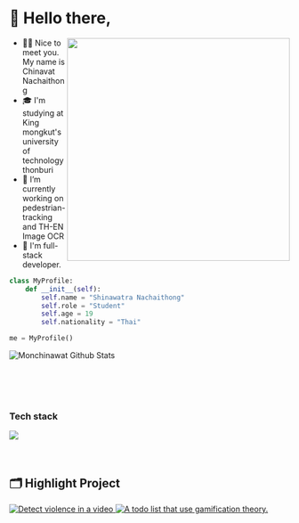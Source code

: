 # 👋 Hello there,
<img align="right" src="https://cdn.dribbble.com/users/330915/screenshots/3587000/media/cf9c914d04e017ab821bab2ee0bb87cb.gif" style="width: 400px"></img>
- 💂‍♂️ Nice to meet you. My name is Chinavat Nachaithong
- 🎓 I'm studying at King mongkut's university of technology thonburi
- 🔭 I’m currently working on pedestrian-tracking and TH-EN Image OCR
- 🐍 I'm full-stack developer.


```python
class MyProfile:
    def __init__(self):
        self.name = "Shinawatra Nachaithong"
        self.role = "Student"
        self.age = 19
        self.nationality = "Thai"

me = MyProfile()
```


<img align="left" src="https://github-readme-stats.vercel.app/api/top-langs/?username=monshinawatra&hide=jupyter%20notebook&layout=compact&theme=dracula&show_icons=true" alt="Monchinawat Github Stats" /> 
<br><br><br><br><br>
<h3> Tech stack </h3>
<a align="left" href="https://skillicons.dev">
<img src="https://skillicons.dev/icons?i=git,react,docker,c,cs,cpp,python,pytorch,javascript,typescript,vite,tailwindcss" />
</a>
<br><br><br>

## 🗂️ Highlight Project
<a href="https://github.com/monshinawatra/ViolenceDetection">
<img src="https://github-readme-stats.vercel.app/api/pin/?username=monshinawatra&repo=ViolenceDetection&show_icons=true&line_height=27&title_color=6aa6f8&text_color=8a919a&icon_color=6aa6f8&bg_color=22272e" alt="Detect violence in a video" />
</a>
<a href="https://github.com/BetterACS/GHT">
<img src="https://github-readme-stats.vercel.app/api/pin/?username=BetterACS&repo=GHT&show_icons=true&line_height=27&title_color=6aa6f8&text_color=8a919a&icon_color=6aa6f8&bg_color=22272e" alt="A todo list that use gamification theory." />
</a>

